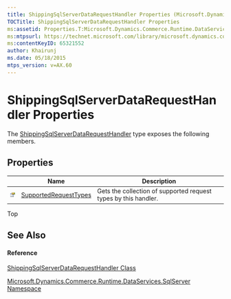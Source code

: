 ```yaml
---
title: ShippingSqlServerDataRequestHandler Properties (Microsoft.Dynamics.Commerce.Runtime.DataServices.SqlServer)
TOCTitle: ShippingSqlServerDataRequestHandler Properties
ms:assetid: Properties.T:Microsoft.Dynamics.Commerce.Runtime.DataServices.SqlServer.ShippingSqlServerDataRequestHandler
ms:mtpsurl: https://technet.microsoft.com/library/microsoft.dynamics.commerce.runtime.dataservices.sqlserver.shippingsqlserverdatarequesthandler_properties(v=AX.60)
ms:contentKeyID: 65321552
author: Khairunj
ms.date: 05/18/2015
mtps_version: v=AX.60
---
```


# ShippingSqlServerDataRequestHandler Properties

The [ShippingSqlServerDataRequestHandler](shippingsqlserverdatarequesthandler-class-microsoft-dynamics-commerce-runtime-dataservices-sqlserver.md) type exposes the following members.

## Properties

<table>
<thead>
<tr class="header">
<th> </th>
<th>Name</th>
<th>Description</th>
</tr>
</thead>
<tbody>
<tr class="odd">
<td><img src="images/Dn998427.pubproperty(en-us,AX.60).gif" title="Public property" alt="Public property" /></td>
<td><a href="shippingsqlserverdatarequesthandler-supportedrequesttypes-property-microsoft-dynamics-commerce-runtime-dataservices-sqlserver.md">SupportedRequestTypes</a></td>
<td>Gets the collection of supported request types by this handler.</td>
</tr>
</tbody>
</table>


Top

## See Also

#### Reference

[ShippingSqlServerDataRequestHandler Class](shippingsqlserverdatarequesthandler-class-microsoft-dynamics-commerce-runtime-dataservices-sqlserver.md)

[Microsoft.Dynamics.Commerce.Runtime.DataServices.SqlServer Namespace](microsoft-dynamics-commerce-runtime-dataservices-sqlserver-namespace.md)

